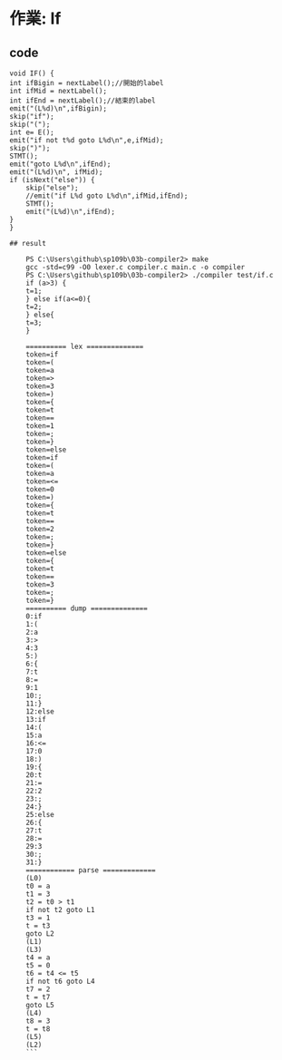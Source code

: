 # 作業: If 

## code 
    void IF() {
    int ifBigin = nextLabel();//開始的label
    int ifMid = nextLabel();
    int ifEnd = nextLabel();//結束的label
    emit("(L%d)\n",ifBigin);
    skip("if");
    skip("(");
    int e= E();
    emit("if not t%d goto L%d\n",e,ifMid);
    skip(")");
    STMT();
    emit("goto L%d\n",ifEnd);
    emit("(L%d)\n", ifMid);
    if (isNext("else")) {
        skip("else");
        //emit("if L%d goto L%d\n",ifMid,ifEnd);
        STMT();
        emit("(L%d)\n",ifEnd);
    }
    }
```
## result
    
    PS C:\Users\github\sp109b\03b-compiler2> make
    gcc -std=c99 -O0 lexer.c compiler.c main.c -o compiler
    PS C:\Users\github\sp109b\03b-compiler2> ./compiler test/if.c   
    if (a>3) {
    t=1;
    } else if(a<=0){
    t=2;
    } else{
    t=3;
    }

    ========== lex ==============
    token=if
    token=(
    token=a
    token=>
    token=3
    token=)
    token={
    token=t
    token==
    token=1
    token=;
    token=}
    token=else
    token=if
    token=(
    token=a
    token=<=
    token=0
    token=)
    token={
    token=t
    token==
    token=2
    token=;
    token=}
    token=else
    token={
    token=t
    token==
    token=3
    token=;
    token=}
    ========== dump ==============
    0:if
    1:(
    2:a
    3:>
    4:3
    5:)
    6:{
    7:t
    8:=
    9:1
    10:;
    11:}
    12:else
    13:if
    14:(
    15:a
    16:<=
    17:0
    18:)
    19:{
    20:t
    21:=
    22:2
    23:;
    24:}
    25:else
    26:{
    27:t
    28:=
    29:3
    30:;
    31:}
    ============ parse =============
    (L0)
    t0 = a
    t1 = 3
    t2 = t0 > t1
    if not t2 goto L1
    t3 = 1
    t = t3
    goto L2
    (L1)
    (L3)
    t4 = a
    t5 = 0
    t6 = t4 <= t5
    if not t6 goto L4
    t7 = 2
    t = t7
    goto L5
    (L4)
    t8 = 3
    t = t8
    (L5)
    (L2)
    ```

